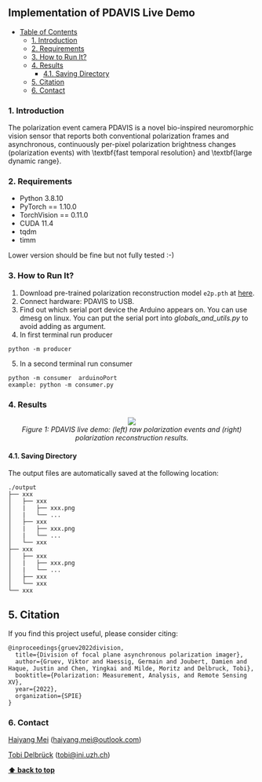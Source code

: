 ## Implementation of PDAVIS Live Demo

- [Table of Contents](#implementation-of-pdavis-Live-demo)
  * [1. Introduction](#1-introduction)
  * [2. Requirements](#2-requirements)
  * [3. How to Run It?](#3-how-to-run-it?)
  * [4. Results](#4-results)
    + [4.1. Saving Directory](#41-saving-directory)
  * [5. Citation](#5-citation)
  * [6. Contact](#6-contact)

### 1. Introduction

The polarization event camera PDAVIS is a novel bio-inspired neuromorphic vision sensor that reports both conventional polarization frames and asynchronous, continuously per-pixel polarization brightness changes (polarization events) with \textbf{fast temporal resolution} and \textbf{large dynamic range}.

### 2. Requirements
* Python 3.8.10
* PyTorch == 1.10.0
* TorchVision == 0.11.0
* CUDA 11.4
* tqdm
* timm

Lower version should be fine but not fully tested :-)

### 3. How to Run It?
 1. Download pre-trained polarization reconstruction model `e2p.pth` at [here](https://github.com/SensorsINI/pdavis_demo).
 2. Connect hardware: PDAVIS to USB.
 3. Find out which serial port device the Arduino appears on. You can use dmesg on linux. You can put the serial port into _globals_and_utils.py_ to avoid adding as argument.
 4. In first terminal run producer
  ```shell script
  python -m producer
  ```
 5. In a second terminal run consumer
  ```shell script
  python -m consumer  arduinoPort
  example: python -m consumer.py 
  ```

### 4. Results

<p align="center">
    <img src="demo.png"/> <br />
    <em> 
    Figure 1: PDAVIS live demo: (left) raw polarization events and (right) polarization reconstruction results.
    </em>
</p>

#### 4.1. Saving Directory
The output files are automatically saved at the following location:

	./output
	├── xxx
	│   ├── xxx
    │   |   ├── xxx.png
    │   |   └── ...
	│   ├── xxx
    │   |   ├── xxx.png
    │   |   └── ...
    │   └── xxx
	├── xxx
	│   ├── xxx
    │   |   ├── xxx.png
    │   |   └── ...
	│   ├── xxx
    │   └── xxx
	└── xxx

## 5. Citation

If you find this project useful, please consider citing:

    @inproceedings{gruev2022division,
      title={Division of focal plane asynchronous polarization imager},
      author={Gruev, Viktor and Haessig, Germain and Joubert, Damien and Haque, Justin and Chen, Yingkai and Milde, Moritz and Delbruck, Tobi},
      booktitle={Polarization: Measurement, Analysis, and Remote Sensing XV},
      year={2022},
      organization={SPIE}
    }

### 6. Contact

[Haiyang Mei](https://mhaiyang.github.io/) (haiyang.mei@outlook.com)

[Tobi Delbrück](https://www.ini.uzh.ch/~tobi/) (tobi@ini.uzh.ch)

**[⬆ back to top](#1-introduction)**
